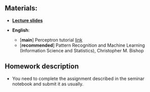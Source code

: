 ## Materials:
* [__Lecture slides__](https://github.com/Aelphy/ISC2018/tree/fall2018/week4/Lecture.pdf)

* __English__:
  * [__main__] Perceptron tutorial [link](http://130.243.105.49/~lilien/ml/seminars/2007_02_01b-Janecek-Perceptron.pdf)
  * [__recommended__] Pattern Recognition and Machine Learning (Information Science and Statistics), Christopher M. Bishop 

## Homework description
* You need to complete the assignment described in the seminar notebook and submit it as usually.

